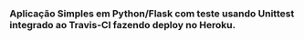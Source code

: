 ### Aplicação Simples em  Python/Flask com teste usando Unittest integrado ao Travis-CI fazendo deploy no Heroku.
